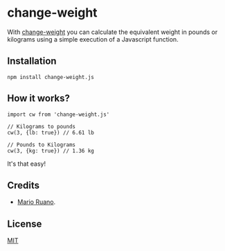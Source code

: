 # change-weight

With [change-weight](https://www.npmjs.com/package/change-weight.js) you can calculate the equivalent weight in pounds or kilograms using a simple execution of a Javascript function.

## Installation

```
npm install change-weight.js
```

## How it works?

```
import cw from 'change-weight.js'

// Kilograms to pounds
cw(3, {lb: true}) // 6.61 lb

// Pounds to Kilograms
cw(3, {kg: true}) // 1.36 kg
```

It's that easy!

## Credits

- [Mario Ruano](https://marioruano.com/).

## License

[MIT](https://opensource.org/licenses/MIT)
